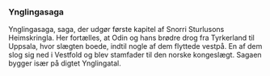 ### Ynglingasaga


Ynglingasaga, saga, der udgør første kapitel af Snorri Sturlusons Heimskringla. Her fortælles, at Odin og hans brødre drog fra Tyrkerland til Uppsala, hvor slægten boede, indtil nogle af dem flyttede vestpå. En af dem slog sig ned i Vestfold og blev stamfader til den norske kongeslægt. Sagaen bygger især på digtet Ynglingatal.